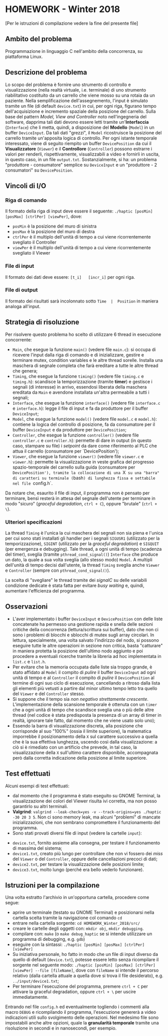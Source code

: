 # HOMEWORK - Winter 2018

[Per le istruzioni di compilazione vedere la fine del presente file]

## Ambito del problema
Programmazione in linguaggio C nell'ambito della concorrenza, su piattaforma Linux.

## Descrizione del problema
Lo scopo del problema è fornire uno strumento di controllo e visualizzazione (nella realtà virtuale, i.e. terminale) di uno strumento riabilitativo costituito da un carrello che viene mosso su una rotaia da un paziente. Nella semplificazione dell'assegnemento, l'input è simulato tramite un file (di default `device.txt`) in cui, per ogni riga, figurano tempo dell'acquisizione e incremento spaziale della posizione del carrello. Sulla base del pattern _Model, View and Controller_ noto nell'ingegneria del software, dapprima tali dati devono essere letti tramite un'__Interfaccia__ (`Interface`) che li metta, quindi, a disposizione del __Modello__ (`Model`) in un buffer `DeviceInput`. Da tali dati "grezzi", il `Model` ricostruisce la posizione del carrello tramite un'apposita logica di controllo. Per ogni istante temporale interessato, viene di seguito riempito un buffer `DevicePosition` da cui il __Visualizzatore__ (`Viewer`) e il __Controllore__ (`Controller`) possono estrarre i valori per renderli, rispettivamente, visualizzabili a video e fornirli in uscita, in questo caso, in un file `output.txt`.
Sostanzialmente, si ha: un problema "produttore - consumatore" semplice su `DeviceInput` e un "produttore - 2 consumatori" su `DevicePosition`.

## Vincoli di I/O
### Riga di comando
Il formato della riga di input deve essere il seguente:
`./haptic [posMin] [posMax] [ctrlPer] [viewPer]`,
dove:
* `posMin` è la posizione del muro di sinistra
* `posMax` è la posizione del muro di destra
* `ctrlPer` è il multiplo dell'unità di tempo a cui viene ricorrentemente svegliato il Controller
* `viewPer` è il multiplo dell'unità di tempo a cui viene ricorrentemente svegliato il Viewer

### File di input
Il formato dei dati deve essere:
`[t_i]   [incr_i]`
per ogni riga.

### File di output
Il formato dei risultati sarà incolonnato sotto `Time  |  Position` in maniera analoga all'input.

## Strategia di risoluzione
Per risolvere questo problema ho scelto di utilizzare 6 thread in esecuzione concorrente:
* `Main`, che esegue la funzione `main()` (vedere file `main.c`): si occupa di ricevere l'input dalla riga di comando e di inizializzare, gestire e terminare mutex, condition variables e le altre thread sorelle. Installa una maschera di segnale completa che farà ereditare a tutte le altre thread che genera;
* `Timing`, che esegue la funzione `timing()` (vedere file `timing.c` e `timing.h`): scandisce la temporizzazione (tramite __timer__) e gestisce i segnali (di interesse) in arrivo, essendosi liberata della maschera ereditata da `Main` e avendone installata un'altra permeabile a tutti i segnali;
* `Interface`, che esegue la funzione `interface()` (vedere file `interface.c` e `interface.h`): legge il file di input e fa da produttore per il buffer `DeviceInput`;
* `Model`, che esegue la funzione `model()` (vedere file `model.c` e `model.h`): contiene la logica del controllo di posizione, fa da consumatore per il buffer `DeviceInput` e da produttore per `DevicePosition`;
* `Controller`, che esegue la funzione `controller()` (vedere file `controller.c` e `controller.h`): permette di dare in output (in questo caso, stampare su file) i _setpoint_ da dare come riferimento al PLC che attua il carrello (consumatore per `DevicePosition');
* `Viewer`, che esegue la funzione `viewer()` (vedere file `viewer.c` e `viewer.h`): permette la visualizzazione in veste grafica del progresso spazio-temporale del carrello sulla guida (consumatore per `DevicePosition'), tramite la collocazione di una `X` su una "barra" di caratteri su terminale (`bash`) di lunghezza fissa e settabile nel file `config.h`.

Da notare che, esaurito il file di input, il programma non è pensato per terminare, bensì resterà in attesa del segnale dell'utente per terminare in modo "sicuro" (_graceful degradation_, `ctrl + C`), oppure "brutale" (`ctrl + \`).

### Ulteriori specificazioni
La thread `Timing` è l'unica la cui maschera dei segnali non sia piena e l'unica per cui sono stati installati gli handler per i segnali `SIGUSR1` (utilizzato per la temporizzazione), `SIGINT` (utilizzato per la _graceful degradation_) e `SIGQUIT` (per emergenza e debugging).
Tale thread, a ogni unità di tempo (scadenza del timer), sveglia (tramite `pthread_cond_signal()`) `Interface` che produce un dato, la quale a sua volta sveglia (allo stesso modo) `Model`.
A multipli dell'unità di tempo decisi dall'utente, la thread `Timing` sveglia anche `Viewer` e `Controller` (sempre con `pthread_cond_signal()`).

La scelta di "svegliare" le thread tramite dei _signalC_ su delle variabili condizione dedicate è stata fatta per evitare _busy waiting_ e, quindi, aumentare l'efficienza del programma.

## Osservazioni
* L'aver implementato i buffer `DeviceInput` e `DevicePosition` con delle liste concatenate ha permesso una gestione rapida e snella delle sezioni critiche della concorrenza (lettura/scrittura sui buffer), dato che non ci sono i problemi di blocchi e sblocchi di mutex sugli array circolari. In lettura, specialmente, una volta salvato l'indirizzo del nodo, si possono eseguire tutte le altre operazioni in sezione non critica, basta "catturare" in maniera protetta la posizione dell'ultimo nodo aggiunto e poi procedere a eventuali ricerche tramite la libreria ad hoc implementata in `list.c` e `list.h`.
* Per evitare che la memoria occupata dalle liste sia troppo grande, è stato affidato al `Model` il compito di _pulire_ il buffer `DeviceInput` ad ogni unità di tempo e al `Controller` il compito di _pulire_ il `DevicePosition` al termine di ogni suo ciclo di esecuzione, cancellando a ritroso dalla lista gli elementi più vetusti a partire dal minor ultimo tempo letto tra quello del `Viewer` e del `Controller` stesso.
* Si suppone che il tempo sia _non negativo strettamente crescente_. L'implementazione della scansione temporale è ottenuta con un `timer` che a ogni unità di tempo che scandisce sveglia una o più delle altre thread (nel codice è stata predisposta la presenza di un array di timer in realtà, ignorare tale fatto, dal momento che ne viene usato solo uno);
* Essendo la barra di visualizzazione discreta, alla posizione che corrisponde al suo "100%" (ossia il limite superiore), la matematica imporrebbe il posizionamento della `X` sul carattere successivo a quella che è la sua effettiva lunghezza, uscendo così dalla visualizzazione: a ciò si è rimediato con un artificio che prevede, in tal caso, la visualizzazione della `X` sull'ultimo carattere disponibile, accompagnata però dalla corretta indicazione della posizione al limite superiore.

## Test effettuati
Alcuni esempi di test effettuati:
* dal momento che il programma è stato eseguito su GNOME Terminal, la visualizzazione dei colori del Viewer risulta ivi corretta, ma non posso garantirlo su altri terminali.
* __Valgrind__: `valgrind --leak-check=yes -v --track-origins=yes ./haptic -30 20 3 5`. Non ci sono memory leak, ma alcuni "problemi" di mancate inizializzazioni, che non sembrano compromettere il funzionamento del programma.
* Sono stati provati diversi file di input (vedere la cartelle `input`):
- `device.txt`, fornito assieme alla consegna, per testare il funzionamento di massima del sistema;
- `device1.txt`, creato più lungo per controllare che non vi fossero dei _miss_ del `Viewer` o del `Controller`, oppure delle cancellazioni precoci di dati;
- `device2.txt`, per testare la visualizzazione delle posizioni limite;
- `device3.txt`, molto lungo (perché era bello vederlo funzionare).

## Istruzioni per la compilazione
Una volta estratto l'archivio in un'opportuna cartella, procedere come segue:
* aprire un terminale (testato su GNOME Terminal) e posizionarsi nella cartella scelta tramite la navigazione col comando `cd`
* entrare nella cartella sorgente: `cd HOMEWORK_Winter_2018/src/`
* creare le cartelle degli oggetti con: `mkdir obj`, `mkdir debugging`.
* compilare con: `make` (o `make debug_haptic` se si intende utilizzare un programma di debugging, e.g. `gdb`)
* eseguire con la sintassi: `./haptic [posMin] [posMax] [ctrlPer] [viewPer]`
* Su iniziativa personale, ho fatto in modo che un file di input diverso da quello di default (`device.txt`), potesse essere letto senza ricompilare il sorgente nel seguente modo: `./haptic [posMin] [posMax] [ctrlPer] [viewPer] --file [fileName]`, dove con `fileName` si intende il percorso relativo (dalla cartella attuale a quella dove si trova il file desiderato), e.g. `../input/device1.txt`;
* Per terminare l'esecuzione del programma, premere `ctrl + C` per attivare la graceful degradation, oppure `ctrl + \` per uscire immediatamente.

Entrando nel file `config.h` ed eventualmente togliendo i commenti alla macro `DEBUG` e ricompilando il programma, l'esecuzione genererà a video indicazioni utili sullo svolgimento delle operazioni. Nel medesimo file sono impostabili anche altre opzioni, quale la __granularità temporale__ tramite una risoluzione in secondi e in nanosecondi, per esempio.
